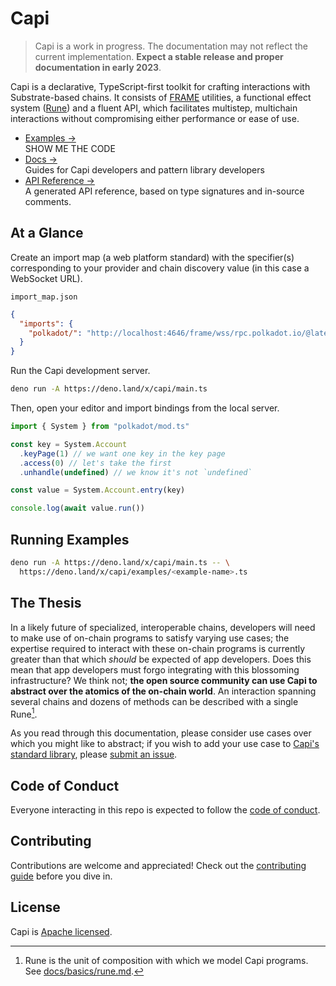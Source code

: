 # Capi

> Capi is a work in progress. The documentation may not reflect the current implementation. **Expect a stable release and proper documentation in early 2023**.

<!-- dinodoc fragment.start docs/_fragments/description -->

Capi is a declarative, TypeScript-first toolkit for crafting interactions with Substrate-based chains. It consists of [FRAME](https://docs.substrate.io/reference/glossary/#frame) utilities, a functional effect system ([Rune](/rune)) and a fluent API, which facilitates multistep, multichain interactions without compromising either performance or ease of use.

<!-- dinodoc fragment.end -->

- [Examples &rarr;](./examples)<br />SHOW ME THE CODE
- [Docs &rarr;](./docs/introduction.md)<br />Guides for Capi developers and pattern library developers
- [API Reference &rarr;](https://deno.land/x/capi/mod.ts)<br />A generated API reference, based on type signatures and in-source comments.

## At a Glance

Create an import map (a web platform standard) with the specifier(s) corresponding to your provider and chain discovery value (in this case a WebSocket URL).

`import_map.json`

```json
{
  "imports": {
    "polkadot/": "http://localhost:4646/frame/wss/rpc.polkadot.io/@latest/"
  }
}
```

Run the Capi development server.

```sh
deno run -A https://deno.land/x/capi/main.ts
```

Then, open your editor and import bindings from the local server.

```ts
import { System } from "polkadot/mod.ts"

const key = System.Account
  .keyPage(1) // we want one key in the key page
  .access(0) // let's take the first
  .unhandle(undefined) // we know it's not `undefined`

const value = System.Account.entry(key)

console.log(await value.run())
```

## Running Examples

```sh
deno run -A https://deno.land/x/capi/main.ts -- \
  https://deno.land/x/capi/examples/<example-name>.ts
```

## The Thesis

In a likely future of specialized, interoperable chains, developers will need to make use of on-chain programs to satisfy varying use cases; the expertise required to interact with these on-chain programs is currently greater than that which _should_ be expected of app developers. Does this mean that app developers must forgo integrating with this blossoming infrastructure? We think not; **the open source community can use Capi to abstract over the atomics of the on-chain world**. An interaction spanning several chains and dozens of methods can be described with a single Rune[^1].

As you read through this documentation, please consider use cases over which you might like to abstract; if you wish to add your use case to [Capi's standard library](patterns), please [submit an issue](https://github.com/paritytech/capi/issues/new?title=pattern%20idea:%20).

## Code of Conduct

Everyone interacting in this repo is expected to follow the [code of conduct](CODE_OF_CONDUCT.md).

## Contributing

Contributions are welcome and appreciated! Check out the [contributing guide](CONTRIBUTING.md) before you dive in.

## License

Capi is [Apache licensed](LICENSE).

[^1]: Rune is the unit of composition with which we model Capi programs. See [docs/basics/rune.md](docs/basics/rune.md).
